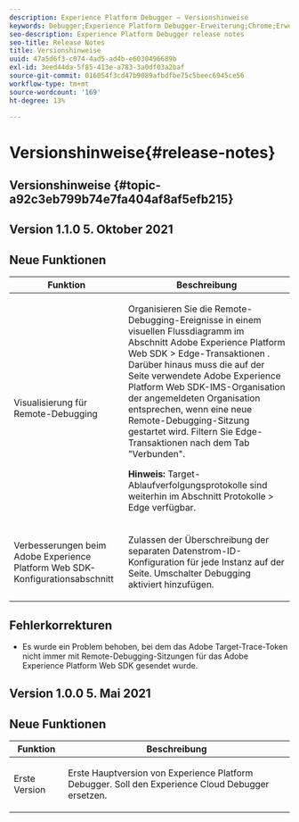 ```yaml
---
description: Experience Platform Debugger – Versionshinweise
keywords: Debugger;Experience Platform Debugger-Erweiterung;Chrome;Erweiterung;Versionshinweise
seo-description: Experience Platform Debugger release notes
seo-title: Release Notes
title: Versionshinweise
uuid: 47a5d6f3-c074-4ad5-ad4b-e6030496689b
exl-id: 3eed44da-5f85-413e-a783-3a0df03a2baf
source-git-commit: 016054f3cd47b9089afbdfbe75c5beec6945ce56
workflow-type: tm+mt
source-wordcount: '169'
ht-degree: 13%

---
```


# Versionshinweise{#release-notes}

## Versionshinweise {#topic-a92c3eb799b74e7fa404af8af5efb215}

## Version 1.1.0 5. Oktober 2021

## Neue Funktionen

<table id="table">
 <thead>
  <tr>
   <th colname="col1" class="entry"> Funktion </th>
   <th colname="col2" class="entry"> Beschreibung </th>
  </tr>
 </thead>
 <tbody>
  <tr>
   <td colname="col1"> <p> Visualisierung für Remote-Debugging </p> </td>
   <td colname="col2"> <p> Organisieren Sie die Remote-Debugging-Ereignisse in einem visuellen Flussdiagramm im Abschnitt Adobe Experience Platform Web SDK &gt; Edge-Transaktionen . Darüber hinaus muss die auf der Seite verwendete Adobe Experience Platform Web SDK-IMS-Organisation der angemeldeten Organisation entsprechen, wenn eine neue Remote-Debugging-Sitzung gestartet wird. Filtern Sie Edge-Transaktionen nach dem Tab "Verbunden".</p> <p> <b>Hinweis:</b> Target-Ablaufverfolgungsprotokolle sind weiterhin im Abschnitt Protokolle &gt; Edge verfügbar.</p> </td>
  </tr>
  <tr>
   <td colname="col1"> <p> Verbesserungen beim Adobe Experience Platform Web SDK-Konfigurationsabschnitt </p> </td>
   <td colname="col2"> <p> Zulassen der Überschreibung der separaten Datenstrom-ID-Konfiguration für jede Instanz auf der Seite. Umschalter Debugging aktiviert hinzufügen.</p> </td>
  </tr>
 </tbody>
</table>

## Fehlerkorrekturen

* Es wurde ein Problem behoben, bei dem das Adobe Target-Trace-Token nicht immer mit Remote-Debugging-Sitzungen für das Adobe Experience Platform Web SDK gesendet wurde.

## Version 1.0.0 5. Mai 2021

## Neue Funktionen

<table id="table_7EFCAF456B14404FAF3715FC56519AAF">
 <thead>
  <tr>
   <th colname="col1" class="entry"> Funktion </th>
   <th colname="col2" class="entry"> Beschreibung </th>
  </tr>
 </thead>
 <tbody>
  <tr>
   <td colname="col1"> <p> Erste Version </p> </td>
   <td colname="col2"> <p> Erste Hauptversion von Experience Platform Debugger. Soll den Experience Cloud Debugger ersetzen. </p> </td>
  </tr>
 </tbody>
</table>
